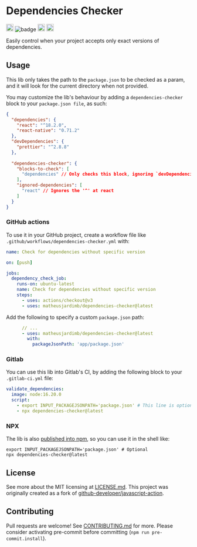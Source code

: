 # Dependencies Checker

<a href="https://github.com/matheusjardimb/dependencies-checker/actions"><img alt="javscript-action status" height="20" src="https://github.com/matheusjardimb/dependencies-checker/actions/workflows/test_coverage.yml/badge.svg"></a>
![badge](https://img.shields.io/endpoint?url=https://gist.githubusercontent.com/matheusjardimb/f17f5787f5b4ac05a4b5a5b73a32e446/raw/test.json)
<a href="https://img.shields.io/github/v/release/matheusjardimb/dependencies-checker"><img alt="release" height="20" src="https://img.shields.io/github/v/release/matheusjardimb/dependencies-checker"></a>
<a href="https://www.npmjs.com/package/dependencies-checker"><img src="https://badge.fury.io/js/dependencies-checker.svg" alt="npm version" height="20"></a>

Easily control when your project accepts only exact versions of dependencies.

## Usage

This lib only takes the path to the `package.json` to be checked as a param, and it will look for the current directory
when not provided.

You may customize the lib's behaviour by adding a `dependencies-checker` block to your `package.json file`, as such:

```json
{
  "dependencies": {
    "react": "^18.2.0",
    "react-native": "0.71.2"
  },
  "devDependencies": {
    "prettier": "^2.8.8"
  },
  
  "dependencies-checker": {
    "blocks-to-check": [
      "dependencies" // Only checks this block, ignoring `devDependencies`
    ],
    "ignored-dependencies": [
      "react" // Ignores the '^' at react
    ]
  }
}
```

### GitHub actions

To use it in your GitHub project, create a workflow file like `.github/workflows/dependencies-checker.yml` with:

```yaml
name: Check for dependencies without specific version

on: [push]

jobs:
  dependency_check_job:
    runs-on: ubuntu-latest
    name: Check for dependencies without specific version
    steps:
      - uses: actions/checkout@v3
      - uses: matheusjardimb/dependencies-checker@latest
```

Add the following to specify a custom `package.json` path:

```yaml
      // ...
      - uses: matheusjardimb/dependencies-checker@latest
        with:
          packageJsonPath: 'app/package.json'
```

### Gitlab

You can use this lib into Gitlab's CI, by adding the following block to your `.gitlab-ci.yml` file:

```yaml
validate_dependencies:
  image: node:16.20.0
  script:
    - export INPUT_PACKAGEJSONPATH='package.json' # This line is optional
    - npx dependencies-checker@latest
```

### NPX

The lib is also [published into npm](https://www.npmjs.com/package/dependencies-checker), so you can use it in the shell like:

```shell
export INPUT_PACKAGEJSONPATH='package.json' # Optional
npx dependencies-checker@latest
```

## License

See more about the MIT licensing at [LICENSE.md](LICENSE.md). This project was originally created as a fork of
[github-developer/javascript-action](https://github.com/github-developer/javascript-action).

## Contributing

Pull requests are welcome! See [CONTRIBUTING.md](CONTRIBUTING.md) for more. Please consider activating pre-commit before
committing (`npm run pre-commit.install`).
